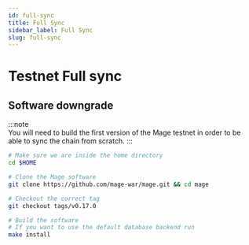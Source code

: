 ```yaml
---
id: full-sync
title: Full Sync
sidebar_label: Full Sync
slug: full-sync
---
```


# Testnet Full sync
## Software downgrade

:::note   
You will need to build the first version of the Mage testnet in order to be able to sync the chain from scratch.
:::

```bash
# Make sure we are inside the home directory
cd $HOME

# Clone the Mage software
git clone https://github.com/mage-war/mage.git && cd mage

# Checkout the correct tag
git checkout tags/v0.17.0

# Build the software
# If you want to use the default database backend run
make install
```
